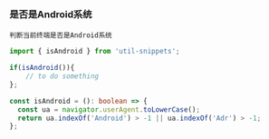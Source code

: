 ### 是否是Android系统

`判断当前终端是否是Android系统`

<template>
    <b>使用</b>
</template>

```ts
import { isAndroid } from 'util-snippets';

if(isAndroid()){
    // to do something
};
```

<template>
    <b>代码</b>
</template>

```ts
const isAndroid = (): boolean => {
  const ua = navigator.userAgent.toLowerCase();
  return ua.indexOf('Android') > -1 || ua.indexOf('Adr') > -1;
};
```


<style>
    b {
        color: #3eaf7c;
    }
</style>